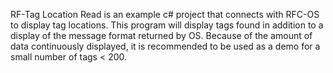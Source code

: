 RF-Tag Location Read is an example c# project that connects with RFC-OS to display tag locations.  This program will display tags found in addition to a display of the message format returned by OS.  Because of the amount of data continuously displayed, it is recommended to be used as a demo for a small number of tags < 200.

